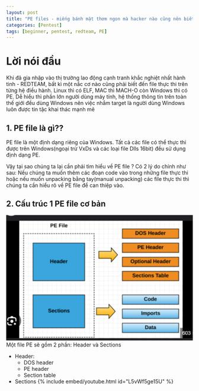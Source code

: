 ```yaml
---
layout: post
title: "PE files - miếng bánh mật thơm ngon mà hacker nào cũng nên biết"
categories: [Pentest]
tags: [beginner, pentest, redteam, PE]
---
```


# Lời nói đầu

Khi đã gia nhập vào thị trường lao động cạnh tranh khắc nghiệt nhất hành tinh - REDTEAM, bất kì một nắc cơ nào cũng phải biết đến file thực thi trên từng hệ điều hành. Linux thì có ELF, MAC thì MACH-O còn Windows thì có PE. Dễ hiểu thì phần lớn người dùng máy tính, hệ thống thông tin trên toàn thế giới đều dùng Windows nên việc nhắm target là người dùng Windows luôn được tin tặc khai thác mạnh mẽ

## 1. PE file là gì??

PE file là một định dạng riêng của Windows. Tất cả các file có thể thực thi được trên Windows(ngoại trừ VxDs và các loại file Dlls 16bit) đều sử dụng định dạng PE.

Vậy tại sao chúng ta lại cần phải tìm hiểu về PE file ? Có 2 lý do chính như sau: Nếu chúng ta muốn thêm các đoạn code vào trong những file thực thi hoặc nếu muốn unpacking bằng tay(manual unpacking) các file thực thi thì chúng ta cần hiểu rõ về PE file để can thiệp vào.

## 2. Cấu trúc 1 PE file cơ bản
![Parrot OS](/images/PE/2025-06-16_01-32.png)
Một file PE sẽ gồm 2 phần: Header và Sections
- Header:
    + DOS header
    + PE header
    + Section table
- Sections
{% include embed/youtube.html id="L5vWf5ge15U" %}

